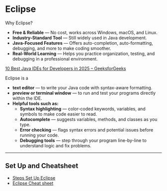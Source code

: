 # Eclipse 

Why Eclipse?

- **Free & Reliable** — No cost, works across Windows, macOS, and Linux.
- **Industry-Standard Tool** — Still widely used in Java development.
- **Java-Focused Features** — Offers auto-completion, auto-formatting, debugging, and more to make coding smoother.
- **Real-World Learning** — Helps you practice organization, testing, and debugging in a professional environment.

 [10 Best Java IDEs for Developers in 2025 – GeeksforGeeks](https://www.geeksforgeeks.org/java/best-java-ide-for-developers/)

Eclipse is a

- **text editor** — to write your Java code with syntax-aware formatting.
- **preview or terminal window** — to run and test your programs directly within the IDE.
- **Helpful tools such as:**
  - **Syntax highlighting** — color-coded keywords, variables, and symbols to make code easier to read.
  - **Autocomplete** — suggests variables, methods, and classes as you type.
  - **Error checking** — flags syntax errors and potential issues before running your code.
  - **Debugging tools** — step through your program line-by-line to understand logic and fix problems.

---

## Set Up and Cheatsheet 
- [Steps Set Up Eclipse](../eclipse/Setup%20Eclipse.pdf)
- [Eclipse Cheat sheet](../eclipse/Eclipse%20Cheat%20Sheet.pdf) 

